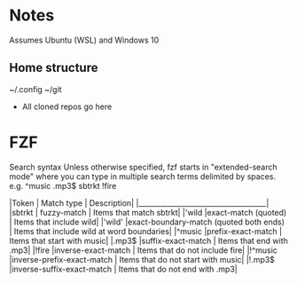 # Notes

Assumes Ubuntu (WSL) and Windows 10

## Home structure

~/.config
~/git
 - All cloned repos go here

# FZF

Search syntax
Unless otherwise specified, fzf starts in "extended-search mode" where you can type in multiple search terms delimited by spaces. e.g. ^music .mp3$ sbtrkt !fire

|Token |	Match type | Description|
|____________________________________|
|sbtrkt |	fuzzy-match	 | Items that match sbtrkt|
|'wild	|exact-match (quoted) | 	Items that include wild|
|'wild'	|exact-boundary-match (quoted both ends) | 	Items that include wild at word boundaries|
|^music	|prefix-exact-match	 | Items that start with music|
|.mp3$	|suffix-exact-match	 | Items that end with .mp3|
|!fire	|inverse-exact-match | 	Items that do not include fire|
|!^music	|inverse-prefix-exact-match	 | Items that do not start with music|
|!.mp3$	|inverse-suffix-exact-match	 | Items that do not end with .mp3|

